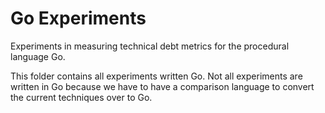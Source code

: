 # Go Experiments

Experiments in measuring technical debt metrics for the procedural language Go.

This folder contains all experiments written Go.
Not all experiments are written in Go because we have to have a comparison
language to convert the current techniques over to Go.
